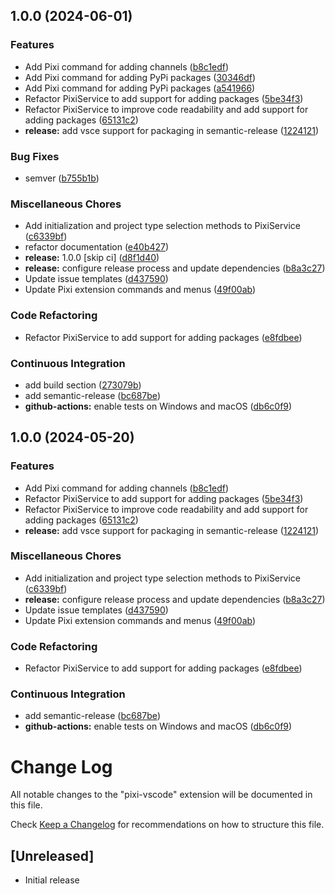 ## 1.0.0 (2024-06-01)


### Features

* Add Pixi command for adding channels ([b8c1edf](https://github.com/jjjermiah/pixi-vscode/commit/b8c1edfca3468dc2b5325800e01d07159be2ce48))
* Add Pixi command for adding PyPi packages ([30346df](https://github.com/jjjermiah/pixi-vscode/commit/30346df40900087de78bd82d7a3a61d983f8b1f3))
* Add Pixi command for adding PyPi packages ([a541966](https://github.com/jjjermiah/pixi-vscode/commit/a54196677914746ea7148273338dffea027a0555))
* Refactor PixiService to add support for adding packages ([5be34f3](https://github.com/jjjermiah/pixi-vscode/commit/5be34f3252ca1f236f77223cada8056ff8017c8b))
* Refactor PixiService to improve code readability and add support for adding packages ([65131c2](https://github.com/jjjermiah/pixi-vscode/commit/65131c257def4de62dc899c1cf8a2cfdafc6eb2a))
* **release:** add vsce support for packaging in semantic-release ([1224121](https://github.com/jjjermiah/pixi-vscode/commit/1224121cab9ee48b4226e31cb99b8fa61105894b))


### Bug Fixes

* semver ([b755b1b](https://github.com/jjjermiah/pixi-vscode/commit/b755b1beef25f7f194f5f6e34266f77ac13e145e))


### Miscellaneous Chores

* Add initialization and project type selection methods to PixiService ([c6339bf](https://github.com/jjjermiah/pixi-vscode/commit/c6339bf58c649be81485579009c7ee285da34451))
* refactor documentation ([e40b427](https://github.com/jjjermiah/pixi-vscode/commit/e40b4272810f6d870684beb932623e10b02c6e4f))
* **release:** 1.0.0 [skip ci] ([d8f1d40](https://github.com/jjjermiah/pixi-vscode/commit/d8f1d40378c71f94d69adf4e28844a561e0e7f0f))
* **release:** configure release process and update dependencies ([b8a3c27](https://github.com/jjjermiah/pixi-vscode/commit/b8a3c2768751b849f4c2be4edd7f0dfb29d30c26))
* Update issue templates ([d437590](https://github.com/jjjermiah/pixi-vscode/commit/d437590c286ed252c51ecde6a9d8ffb1f25f136a))
* Update Pixi extension commands and menus ([49f00ab](https://github.com/jjjermiah/pixi-vscode/commit/49f00aba75c0e24c243950e741b5a176d866d2ef))


### Code Refactoring

* Refactor PixiService to add support for adding packages ([e8fdbee](https://github.com/jjjermiah/pixi-vscode/commit/e8fdbee45bce2f70662da029dce1821ff3e4f275))


### Continuous Integration

* add build section ([273079b](https://github.com/jjjermiah/pixi-vscode/commit/273079b77c3e9b9666bee5f0c27b3f5d8f150f04))
* add semantic-release ([bc687be](https://github.com/jjjermiah/pixi-vscode/commit/bc687be0864cd41c1d47223c4a34f3e2567c935a))
* **github-actions:** enable tests on Windows and macOS ([db6c0f9](https://github.com/jjjermiah/pixi-vscode/commit/db6c0f92095cd0b5d0395319ed8e3de5c98f4ea1))

## 1.0.0 (2024-05-20)


### Features

* Add Pixi command for adding channels ([b8c1edf](https://github.com/jjjermiah/pixi-vscode/commit/b8c1edfca3468dc2b5325800e01d07159be2ce48))
* Refactor PixiService to add support for adding packages ([5be34f3](https://github.com/jjjermiah/pixi-vscode/commit/5be34f3252ca1f236f77223cada8056ff8017c8b))
* Refactor PixiService to improve code readability and add support for adding packages ([65131c2](https://github.com/jjjermiah/pixi-vscode/commit/65131c257def4de62dc899c1cf8a2cfdafc6eb2a))
* **release:** add vsce support for packaging in semantic-release ([1224121](https://github.com/jjjermiah/pixi-vscode/commit/1224121cab9ee48b4226e31cb99b8fa61105894b))


### Miscellaneous Chores

* Add initialization and project type selection methods to PixiService ([c6339bf](https://github.com/jjjermiah/pixi-vscode/commit/c6339bf58c649be81485579009c7ee285da34451))
* **release:** configure release process and update dependencies ([b8a3c27](https://github.com/jjjermiah/pixi-vscode/commit/b8a3c2768751b849f4c2be4edd7f0dfb29d30c26))
* Update issue templates ([d437590](https://github.com/jjjermiah/pixi-vscode/commit/d437590c286ed252c51ecde6a9d8ffb1f25f136a))
* Update Pixi extension commands and menus ([49f00ab](https://github.com/jjjermiah/pixi-vscode/commit/49f00aba75c0e24c243950e741b5a176d866d2ef))


### Code Refactoring

* Refactor PixiService to add support for adding packages ([e8fdbee](https://github.com/jjjermiah/pixi-vscode/commit/e8fdbee45bce2f70662da029dce1821ff3e4f275))


### Continuous Integration

* add semantic-release ([bc687be](https://github.com/jjjermiah/pixi-vscode/commit/bc687be0864cd41c1d47223c4a34f3e2567c935a))
* **github-actions:** enable tests on Windows and macOS ([db6c0f9](https://github.com/jjjermiah/pixi-vscode/commit/db6c0f92095cd0b5d0395319ed8e3de5c98f4ea1))

# Change Log

All notable changes to the "pixi-vscode" extension will be documented in this file.

Check [Keep a Changelog](http://keepachangelog.com/) for recommendations on how to structure this file.

## [Unreleased]

- Initial release
